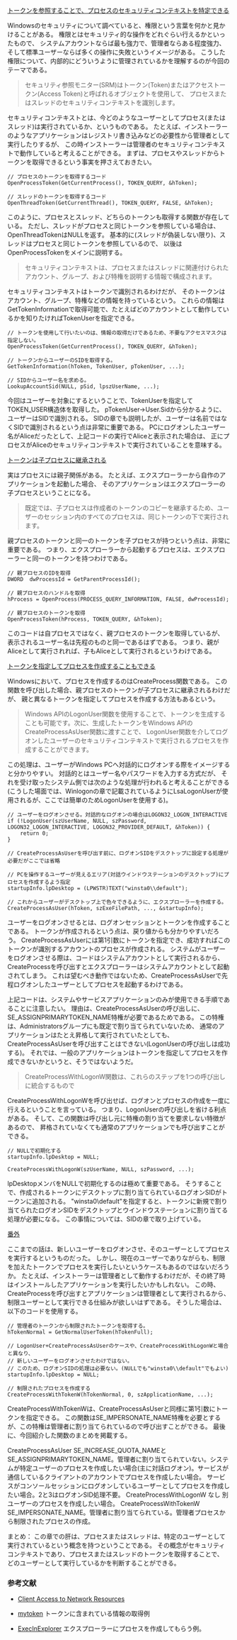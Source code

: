 ﻿
[トークンを参照することで、プロセスのセキュリティコンテキストを特定できる](7.4.2.c_トークン/01_token_user/01_token_user.cpp)

Windowsのセキュリティについて調べていると、権限という言葉を何かと見かけることがある。
権限とはセキュリティ的な操作をどれぐらい行えるかといったもので、
システムアカウントならば最も強力で、管理者ならある程度強力、そして標準ユーザーならば多くの操作に失敗というイメージがある。
こうした権限について、内部的にどういうように管理されているかを理解するのが今回のテーマである。

>セキュリティ参照モニター(SRM)はトークン(Token)またはアクセストークン(Access Token)と呼ばれるオブジェクトを使用して、
>プロセスまたはスレッドのセキュリティコンテキストを識別します。

セキュリティコンテキストとは、今どのようなユーザーとしてプロセス(またはスレッド)は実行されているか、というものである。
たとえば、インストーラーのようなアプリケーションはレジストリ書き込みなどの必要性から管理者として実行したりするが、
この時インストーラーは管理者のセキュリティコンテキストで動作していると考えることができる。
まずは、プロセスやスレッドからトークンを取得できるという事実を押さえておきたい。

```
// プロセスのトークンを取得するコード
OpenProcessToken(GetCurrentProcess(), TOKEN_QUERY, &hToken);

// スレッドのトークンを取得するコード
OpenThreadToken(GetCurrentThread(), TOKEN_QUERY, FALSE, &hToken);
```

このように、プロセスとスレッド、どちらのトークンも取得する関数が存在している。
ただし、スレッドがプロセスと同じトークンを参照している場合は、OpenThreadTokenはNULLを返す。
基本的に(スレッドが偽装しない限り)、スレッドはプロセスと同じトークンを参照しているので、
以後はOpenProcessTokenをメインに説明する。

>セキュリティコンテキストは、プロセスまたはスレッドに関連付けられたアカウント、グループ、および特権を説明する情報で構成されます。

セキュリティコンテキストはトークンで識別されるわけだが、
そのトークンはアカウント、グループ、特権などの情報を持っているという。
これらの情報はGetTokenInformationで取得可能で、たとえばどのアカウントとして動作しているかを知りたければTokenUserを指定できる。

```
// トークンを使用して行いたいのは、情報の取得だけであるため、不要なアクセスマスクは指定しない。
OpenProcessToken(GetCurrentProcess(), TOKEN_QUERY, &hToken);

// トークンからユーザーのSIDを取得する。
GetTokenInformation(hToken, TokenUser, pTokenUser, ...);

// SIDからユーザー名を求める。
LookupAccountSid(NULL, pSid, lpszUserName, ...);
```

今回はユーザーを対象にするということで、TokenUserを指定してTOKEN_USER構造体を取得した。
pTokenUser->User.Sidから分かるように、ユーザーはSIDで識別される。
SIDの章でも説明したが、ユーザーは名前ではなくSIDで識別されるという点は非常に重要である。
PCにログオンしたユーザー名がAliceだったとして、上記コードの実行でAliceと表示された場合は、
正にプロセスがAliceのセキュリティコンテキストで実行されていることを意味する。

[トークンは子プロセスに継承される](7.4.2.c_トークン/02_parent_process/02_parent_process.cpp)

実はプロセスには親子関係がある。
たとえば、エクスプローラーから自作のアプリケーションを起動した場合、
そのアプリケーションはエクスプローラーの子プロセスということになる。

>既定では、子プロセスは作成者のトークンのコピーを継承するため、ユーザーのセッション内のすべてのプロセスは、同じトークンの下で実行されます。

親プロセスのトークンと同一のトークンを子プロセスが持つという点は、非常に重要である。
つまり、エクスプローラーから起動するプロセスは、エクスプローラーと同一のトークンを持つわけである。

```
// 親プロセスのIDを取得
DWORD  dwProcessId = GetParentProcessId();

// 親プロセスのハンドルを取得
hProcess = OpenProcess(PROCESS_QUERY_INFORMATION, FALSE, dwProcessId);

// 親プロセスのトークンを取得
OpenProcessToken(hProcess, TOKEN_QUERY, &hToken);
```

このコードは自プロセスではなく、親プロセスのトークンを取得しているが、
表示されるユーザー名は先程のものと同一であるはずである。
つまり、親がAliceとして実行されれば、子もAliceとして実行されるというわけである。

[トークンを指定してプロセスを作成することもできる](7.4.2.c_トークン/03_create_process_logonw/03_create_process_logonw.cpp)

Windowsにおいて、プロセスを作成するのはCreateProcess関数である。
この関数を呼び出した場合、親プロセスのトークンが子プロセスに継承されるわけだが、
親と異なるトークンを指定してプロセスを作成する方法もあるという。

>Windows APIのLogonUser関数を使用することで、トークンを生成することも可能です。次に、生成したトークンをWindows APIのCreateProcessAsUser関数に渡すことで、
>LogonUser関数を介してログオンしたユーザーのセキュリティコンテキストで実行されるプロセスを作成することができます。

この処理は、ユーザーがWindows PCへ対話的にログオンする際をイメージすると分かりやすい。
対話的とはユーザー名やパスワードを入力する方式だが、
それを受け取ったシステム側では次のような処理が行われると考えることができる
(こうした場面では、Winlogonの章で記載されているようにLsaLogonUserが使用されるが、ここでは簡単のためLogonUserを使用する)。

```
// ユーザーをログオンさせる。対話的なログオンの場合はLOGON32_LOGON_INTERACTIVE
if (!LogonUser(szUserName, NULL, szPassword, LOGON32_LOGON_INTERACTIVE, LOGON32_PROVIDER_DEFAULT, &hToken)) {
	return 0;
}

// CreateProcessAsUserを呼び出す前に、ログオンSIDをデスクトップに設定する処理が必要だがここでは省略

// PCを操作するユーザーが見えるエリア(対話ウインドウステーションのデスクトップ)にプロセスを作成するよう指定
startupInfo.lpDesktop = (LPWSTR)TEXT("winsta0\\default");

// これからユーザーがデスクトップ上で色々できるように、エクスプローラーを作成する。
CreateProcessAsUser(hToken, szExeFilePath, ..., &startupInfo);
```

ユーザーをログオンさせるとは、ログオンセッションとトークンを作成することである。
トークンが作成されるという点は、戻り値からも分かりやすいだろう。
CreateProcessAsUserには第1引数にトークンを指定でき、成功すればこのトークンが識別するアカウントのプロセスが作成される。
システムがユーザーをログオンさせる際は、コードはシステムアカウントとして実行されるから、
CreateProcessを呼び出すとエクスプローラーはシステムアカウントとして起動されてしまう。
これは望むべき動作ではないため、CreateProcessAsUserで先程ログオンしたユーザーとしてプロセスを起動するわけである。

上記コードは、システムやサービスアプリケーションのみが使用できる手順であることに注意したい。
理由は、CreateProcessAsUserの呼び出しに、SE_ASSIGNPRIMARYTOKEN_NAME特権が必要であるためである。
この特権は、Administratorsグループにも既定で割り当てられていないため、
通常のアプリケーションはたとえ昇格して実行されていたとしても、CreateProcessAsUserを呼び出すことはできない(LogonUserの呼び出しは成功する)。
それでは、一般のアプリケーションはトークンを指定してプロセスを作成できないかというと、そうではないようだ。

>CreateProcessWithLogonW関数は、これらのステップを1つの呼び出しに統合するもので

CreateProcessWithLogonWを呼び出せば、ログオンとプロセスの作成を一度に行えるということを言っている。
つまり、LogonUserの呼び出しを省ける利点がある。
そして、この関数は呼び出し元に特権の割り当てを要求しない特徴があるので、
昇格されていなくても通常のアプリケーションでも呼び出すことができる。

```
// NULLで初期化する
startupInfo.lpDesktop = NULL;

CreateProcessWithLogonW(szUserName, NULL, szPassword, ...);
```

lpDesktopメンバをNULLで初期化するのは極めて重要である。
そうすることで、作成されるトークンにデスクトップに割り当てられているログオンSIDがトークンに追加される。
"winsta0\\default"を指定すると、トークンに新規で割り当てられたログオンSIDをデスクトップとウインドウステーションに割り当てる処理が必要になる。
この事情については、SIDの章で取り上げている。

[番外](7.4.2.c_トークン/04_create_process_tokenw/04_create_process_tokenw.cpp)

ここまでの話は、新しいユーザーをログオンさせ、そのユーザーとしてプロセスを実行するというものだった。
しかし、現在のユーザーでありながらも、制限を加えたトークンでプロセスを実行したいというケースもあるのではないだろうか。
たとえば、インストーラーは管理者として動作するわけだが、その終了時はインストールしたアプリケーションを実行したいかもしれない。
この時、CreateProcessを呼び出すとアプリケーションは管理者として実行されるから、制限ユーザーとして実行できる仕組みが欲しいはずである。
そうした場合は、以下のコードを使用する。

```
// 管理者のトークンから制限されたトークンを取得する。
hTokenNormal = GetNormalUserToken(hTokenFull);

// LogonUser+CreateProcessAsUserのケースや、CreateProcessWithLogonWと場合と異なり、
// 新しいユーザーをログオンさせたわけではない。
// このため、ログオンSIDの処理は必要ない。(NULLでも"winsta0\\default"でもよい)
startupInfo.lpDesktop = NULL;

// 制限されたプロセスを作成する
CreateProcessWithTokenW(hTokenNormal, 0, szApplicationName, ...);
```

CreateProcessWithTokenWは、CreateProcessAsUserと同様に第1引数にトークンを指定できる。
この関数はSE_IMPERSONATE_NAME特権を必要とするが、この特権は管理者に割り当てられているので呼び出すことができる。
最後に、今回紹介した関数のまとめを掲載する。

CreateProcessAsUser SE_INCREASE_QUOTA_NAMEとSE_ASSIGNPRIMARYTOKEN_NAME。管理者に割り当てられていない。システムが特定ユーザーのプロセスを作成したい場合(主に対話ログオン)。サービスが通信しているクライアントのアカウントでプロセスを作成したい場合。
サービスがコンソールセッションにログオンしているユーザーとしてプロセスを作成したい場合。2と3はログオンSID処理不要。
CreateProcessWithLogonW なし 別ユーザーのプロセスを作成したい場合。
CreateProcessWithTokenW SE_IMPERSONATE_NAME。管理者に割り当てられている。管理者プロセスから制限されたプロセスの作成。

まとめ：
この章での肝は、プロセスまたはスレッドは、特定のユーザーとして実行されているという概念を持つということである。
その概念がセキュリティコンテキストであり、プロセスまたはスレッドのトークンを取得することで、
どのユーザーとして実行しているかを判断することができる。

### 参考文献

- [Client Access to Network Resources](https://docs.microsoft.com/en-us/windows/desktop/secauthz/client-access-to-network-resources)

- [mytoken](https://github.com/Microsoft/Windows-classic-samples/tree/master/Samples/Win7Samples/security/authorization/mytoken)
トークンに含まれている情報の取得例

- [ExecInExplorer](https://github.com/Microsoft/Windows-classic-samples/tree/master/Samples/Win7Samples/winui/shell/appplatform/ExecInExplorer)
エクスプローラーにプロセスを作成してもらう例。

